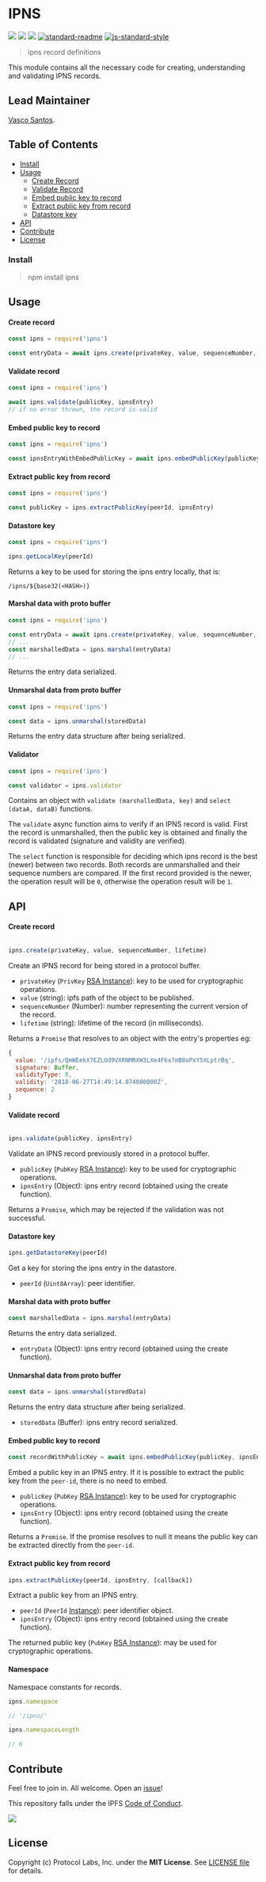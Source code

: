 # IPNS

[![](https://img.shields.io/badge/made%20by-Protocol%20Labs-blue.svg?style=flat-square)](http://protocol.ai)
[![](https://img.shields.io/badge/project-IPFS-blue.svg?style=flat-square)](http://ipfs.io/)
[![](https://img.shields.io/badge/freenode-%23ipfs-blue.svg?style=flat-square)](http://webchat.freenode.net/?channels=%23ipfs)
[![standard-readme](https://img.shields.io/badge/standard--readme-OK-green.svg?style=flat-square)](https://github.com/RichardLitt/standard-readme)
[![js-standard-style](https://img.shields.io/badge/code%20style-standard-brightgreen.svg?style=flat-square)](https://github.com/feross/standard)

> ipns record definitions

This module contains all the necessary code for creating, understanding and validating IPNS records.

## Lead Maintainer

[Vasco Santos](https://github.com/vasco-santos).

## Table of Contents

- [Install](#install)
- [Usage](#usage)
  - [Create Record](#create-record)
  - [Validate Record](#validate-record)
  - [Embed public key to record](#embed-public-key-to-record)
  - [Extract public key from record](#extract-public-key-from-record)
  - [Datastore key](#datastore-key)
- [API](#api)
- [Contribute](#contribute)
- [License](#license)

### Install

> npm install ipns

## Usage

#### Create record

```js
const ipns = require('ipns')

const entryData = await ipns.create(privateKey, value, sequenceNumber, lifetime)
```

#### Validate record

```js
const ipns = require('ipns')

await ipns.validate(publicKey, ipnsEntry)
// if no error thrown, the record is valid
```

#### Embed public key to record

```js
const ipns = require('ipns')

const ipnsEntryWithEmbedPublicKey = await ipns.embedPublicKey(publicKey, ipnsEntry)
```

#### Extract public key from record

```js
const ipns = require('ipns')

const publicKey = ipns.extractPublicKey(peerId, ipnsEntry)
```

#### Datastore key

```js
const ipns = require('ipns')

ipns.getLocalKey(peerId)
```

Returns a key to be used for storing the ipns entry locally, that is:

```
/ipns/${base32(<HASH>)}
```

#### Marshal data with proto buffer

```js
const ipns = require('ipns')

const entryData = await ipns.create(privateKey, value, sequenceNumber, lifetime)
// ...
const marshalledData = ipns.marshal(entryData)
// ...
```

Returns the entry data serialized.

#### Unmarshal data from proto buffer

```js
const ipns = require('ipns')

const data = ipns.unmarshal(storedData)
```

Returns the entry data structure after being serialized.

#### Validator

```js
const ipns = require('ipns')

const validator = ipns.validator
```

Contains an object with `validate (marshalledData, key)` and `select (dataA, dataB)` functions.

The `validate` async function aims to verify if an IPNS record is valid. First the record is unmarshalled, then the public key is obtained and finally the record is validated (signature and validity are verified).

The `select` function is responsible for deciding which ipns record is the best (newer) between two records. Both records are unmarshalled and their sequence numbers are compared. If the first record provided is the newer, the operation result will be `0`, otherwise the operation result will be `1`.

## API

#### Create record

```js

ipns.create(privateKey, value, sequenceNumber, lifetime)
```

Create an IPNS record for being stored in a protocol buffer.

- `privateKey` (`PrivKey` [RSA Instance](https://github.com/libp2p/js-libp2p-crypto/blob/master/src/keys/rsa-class.js)): key to be used for cryptographic operations.
- `value` (string): ipfs path of the object to be published.
- `sequenceNumber` (Number): number representing the current version of the record.
- `lifetime` (string): lifetime of the record (in milliseconds).

Returns a `Promise` that resolves to an object with the entry's properties eg:
  
```js
{
  value: '/ipfs/QmWEekX7EZLUd9VXRNMRXW3LXe4F6x7mB8oPxY5XLptrBq',
  signature: Buffer,
  validityType: 0,
  validity: '2018-06-27T14:49:14.074000000Z',
  sequence: 2
}
```

#### Validate record

```js

ipns.validate(publicKey, ipnsEntry)
```

Validate an IPNS record previously stored in a protocol buffer.

- `publicKey` (`PubKey` [RSA Instance](https://github.com/libp2p/js-libp2p-crypto/blob/master/src/keys/rsa-class.js)): key to be used for cryptographic operations.
- `ipnsEntry` (Object): ipns entry record (obtained using the create function).

Returns a `Promise`, which may be rejected if the validation was not successful.

#### Datastore key

```js
ipns.getDatastoreKey(peerId)
```

Get a key for storing the ipns entry in the datastore.

- `peerId` (`Uint8Array`): peer identifier.

#### Marshal data with proto buffer

```js
const marshalledData = ipns.marshal(entryData)
```

Returns the entry data serialized.

- `entryData` (Object): ipns entry record (obtained using the create function).

#### Unmarshal data from proto buffer

```js
const data = ipns.unmarshal(storedData)
```

Returns the entry data structure after being serialized.

- `storedData` (Buffer): ipns entry record serialized.

#### Embed public key to record

```js
const recordWithPublicKey = await ipns.embedPublicKey(publicKey, ipnsEntry)
```

Embed a public key in an IPNS entry. If it is possible to extract the public key from the `peer-id`, there is no need to embed.

- `publicKey` (`PubKey` [RSA Instance](https://github.com/libp2p/js-libp2p-crypto/blob/master/src/keys/rsa-class.js)): key to be used for cryptographic operations.
- `ipnsEntry` (Object): ipns entry record (obtained using the create function).

 Returns a `Promise`. If the promise resolves to null it means the public key can be extracted directly from the `peer-id`.

#### Extract public key from record

```js
ipns.extractPublicKey(peerId, ipnsEntry, [callback])
```

Extract a public key from an IPNS entry.

- `peerId` (`PeerId` [Instance](https://github.com/libp2p/js-peer-id)): peer identifier object.
- `ipnsEntry` (Object): ipns entry record (obtained using the create function).

The returned public key (`PubKey` [RSA Instance](https://github.com/libp2p/js-libp2p-crypto/blob/master/src/keys/rsa-class.js)): may be used for cryptographic operations.

#### Namespace

Namespace constants for records.

```js
ipns.namespace

// '/ipns/'
```

```js
ipns.namespaceLength

// 6
```

## Contribute

Feel free to join in. All welcome. Open an [issue](https://github.com/ipfs/js-ipns/issues)!

This repository falls under the IPFS [Code of Conduct](https://github.com/ipfs/community/blob/master/code-of-conduct.md).

[![](https://cdn.rawgit.com/jbenet/contribute-ipfs-gif/master/img/contribute.gif)](https://github.com/ipfs/community/blob/master/contributing.md)

## License

Copyright (c) Protocol Labs, Inc. under the **MIT License**. See [LICENSE file](./LICENSE) for details.

